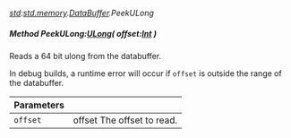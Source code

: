 _[std](../../modules/std/std-module.md):[std.memory](../../modules/std/std-memory.md).[DataBuffer](../../modules/std/std-memory-databuffer.md).PeekULong_
##### Method PeekULong:[ULong](../../modules/wonkey/wonkey-types-ulong.md)( offset:[Int](../../modules/wonkey/wonkey-types-int.md) )
Reads a 64 bit ulong from the databuffer.

In debug builds, a runtime error will occur if `offset` is outside the range of the databuffer.

| Parameters |    |
|:-----------|:---|
| `offset` | offset The offset to read. |
